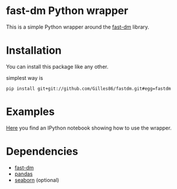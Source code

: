 # fast-dm Python wrapper
This is a simple Python wrapper around the
[fast-dm](http://www.psychologie.uni-heidelberg.de/ae/meth/fast-dm/) library.


# Installation
You can install this package like any other.

simplest way is

	pip install git+git://github.com/Gilles86/fastdm.git#egg=fastdm


# Examples
[Here](http://nbviewer.ipython.org/github/Gilles86/fastdm/blob/master/notebooks/test_fastdm_interface.ipynb) you find an IPython notebook showing how to use the wrapper.

# Dependencies
 * [fast-dm](http://www.psychologie.uni-heidelberg.de/ae/meth/fast-dm/)
 * [pandas](http://pandas.pydata.org/)
 * [seaborn](http://web.stanford.edu/~mwaskom/software/seaborn/) (optional)
